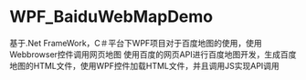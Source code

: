 # WPF_BaiduWebMapDemo
基于.Net FrameWork，C＃平台下WPF项目对于百度地图的使用，使用Webbrowser控件调用网页地图
使用百度的网页API进行百度地图开发，生成百度地图的HTML文件，使用WPF控件加载HTML文件，并且调用JS实现API调用
